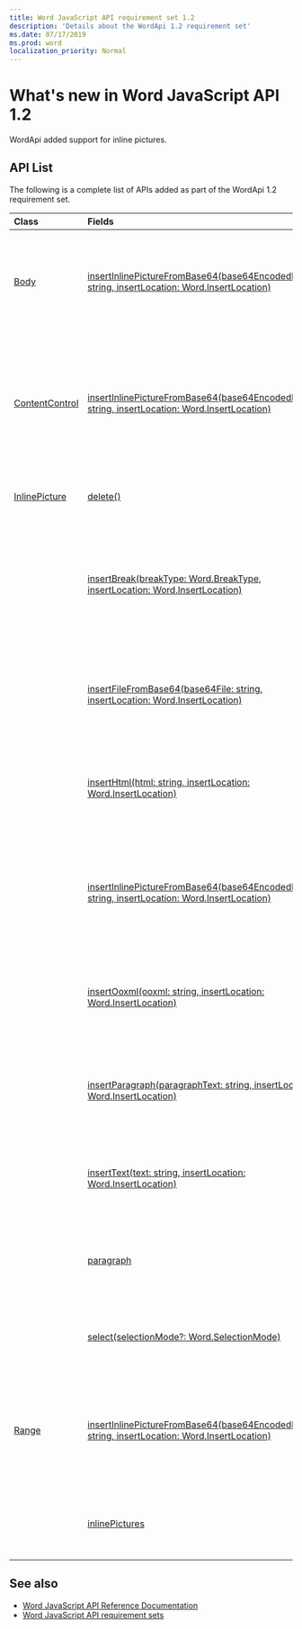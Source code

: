 ```yaml
---
title: Word JavaScript API requirement set 1.2
description: 'Details about the WordApi 1.2 requirement set'
ms.date: 07/17/2019
ms.prod: word
localization_priority: Normal
---
```


# What's new in Word JavaScript API 1.2

WordApi added support for inline pictures.

## API List

The following is a complete list of APIs added as part of the WordApi 1.2 requirement set.

| Class | Fields | Description |
|:---|:---|:---|
|[Body](/javascript/api/word/word.body)|[insertInlinePictureFromBase64(base64EncodedImage: string, insertLocation: Word.InsertLocation)](/javascript/api/word/word.body#insertinlinepicturefrombase64-base64encodedimage--insertlocation-)|Inserts a picture into the body at the specified location. The insertLocation value can be 'Start' or 'End'.|
|[ContentControl](/javascript/api/word/word.contentcontrol)|[insertInlinePictureFromBase64(base64EncodedImage: string, insertLocation: Word.InsertLocation)](/javascript/api/word/word.contentcontrol#insertinlinepicturefrombase64-base64encodedimage--insertlocation-)|Inserts an inline picture into the content control at the specified location. The insertLocation value can be 'Replace', 'Start', or 'End'.|
|[InlinePicture](/javascript/api/word/word.inlinepicture)|[delete()](/javascript/api/word/word.inlinepicture#delete--)|Deletes the inline picture from the document.|
||[insertBreak(breakType: Word.BreakType, insertLocation: Word.InsertLocation)](/javascript/api/word/word.inlinepicture#insertbreak-breaktype--insertlocation-)|Inserts a break at the specified location in the main document. The insertLocation value can be 'Before' or 'After'.|
||[insertFileFromBase64(base64File: string, insertLocation: Word.InsertLocation)](/javascript/api/word/word.inlinepicture#insertfilefrombase64-base64file--insertlocation-)|Inserts a document at the specified location. The insertLocation value can be 'Before' or 'After'.|
||[insertHtml(html: string, insertLocation: Word.InsertLocation)](/javascript/api/word/word.inlinepicture#inserthtml-html--insertlocation-)|Inserts HTML at the specified location. The insertLocation value can be 'Before' or 'After'.|
||[insertInlinePictureFromBase64(base64EncodedImage: string, insertLocation: Word.InsertLocation)](/javascript/api/word/word.inlinepicture#insertinlinepicturefrombase64-base64encodedimage--insertlocation-)|Inserts an inline picture at the specified location. The insertLocation value can be 'Replace', 'Before', or 'After'.|
||[insertOoxml(ooxml: string, insertLocation: Word.InsertLocation)](/javascript/api/word/word.inlinepicture#insertooxml-ooxml--insertlocation-)|Inserts OOXML at the specified location.  The insertLocation value can be 'Before' or 'After'.|
||[insertParagraph(paragraphText: string, insertLocation: Word.InsertLocation)](/javascript/api/word/word.inlinepicture#insertparagraph-paragraphtext--insertlocation-)|Inserts a paragraph at the specified location. The insertLocation value can be 'Before' or 'After'.|
||[insertText(text: string, insertLocation: Word.InsertLocation)](/javascript/api/word/word.inlinepicture#inserttext-text--insertlocation-)|Inserts text at the specified location. The insertLocation value can be 'Before' or 'After'.|
||[paragraph](/javascript/api/word/word.inlinepicture#paragraph)|Gets the parent paragraph that contains the inline image. Read-only.|
||[select(selectionMode?: Word.SelectionMode)](/javascript/api/word/word.inlinepicture#select-selectionmode-)|Selects the inline picture. This causes Word to scroll to the selection.|
|[Range](/javascript/api/word/word.range)|[insertInlinePictureFromBase64(base64EncodedImage: string, insertLocation: Word.InsertLocation)](/javascript/api/word/word.range#insertinlinepicturefrombase64-base64encodedimage--insertlocation-)|Inserts a picture at the specified location. The insertLocation value can be 'Replace', 'Start', 'End', 'Before', or 'After'.|
||[inlinePictures](/javascript/api/word/word.range#inlinepictures)|Gets the collection of inline picture objects in the range. Read-only.|

## See also

- [Word JavaScript API Reference Documentation](/javascript/api/word)
- [Word JavaScript API requirement sets](word-api-requirement-sets.md)

